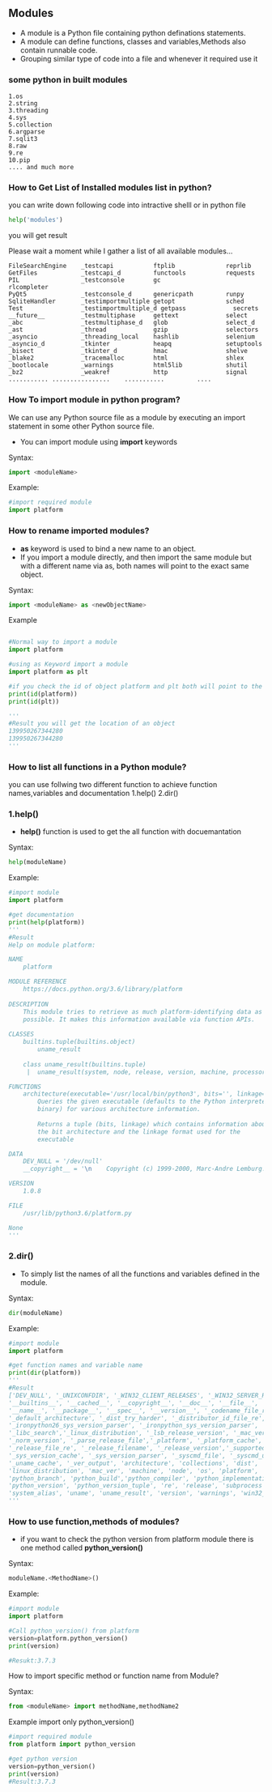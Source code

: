 ## Modules

- A module is a Python file containing python definations statements.
- A module can define functions, classes and variables,Methods also contain runnable code.
- Grouping similar type of code into a file and whenever it required use it 


### some python in built modules
	1.os
	2.string
	3.threading
	4.sys
	5.collection
	6.argparse
	7.sqlit3
	8.raw
	9.re
	10.pip
	.... and much more

### How to Get List of Installed modules list in python?
you can write down following code into intractive shelll or in python file
```python
help('modules')
```
you will get result

Please wait a moment while I gather a list of all available modules...
```
FileSearchEngine    _testcapi           ftplib              reprlib
GetFiles            _testcapi_d         functools           requests
PIL                 _testconsole        gc                  rlcompleter
PyQt5               _testconsole_d      genericpath         runpy
SqliteHandler       _testimportmultiple getopt              sched
Test                _testimportmultiple_d getpass             secrets
__future__          _testmultiphase     gettext             select
_abc                _testmultiphase_d   glob                select_d
_ast                _thread             gzip                selectors
_asyncio            _threading_local    hashlib             selenium
_asyncio_d          _tkinter            heapq               setuptools
_bisect             _tkinter_d          hmac                shelve
_blake2             _tracemalloc        html                shlex
_bootlocale         _warnings           html5lib            shutil
_bz2                _weakref            http                signal
...........	................	...........         ....
```

### How To import module in python program?
We can use any Python source file as a module by executing an import statement in some other Python source file.
- You can import module using **import** keywords

Syntax:
```python
import <moduleName>
```
Example:
```python
#import required module
import platform
```

### How to rename imported modules?
- **as** keyword is used to bind a new name to an object.
- If you import a module directly, and then import the same module but with a different name via as, both names will point to the exact same object.

Syntax:
```python
import <moduleName> as <newObjectName>
```
Example
```python

#Normal way to import a module
import platform

#using as Keyword import a module
import platform as plt

#if you check the id of object platform and plt both will point to the same object
print(id(platform))
print(id(plt))

'''
#Result you will get the location of an object
139950267344280
139950267344280
'''
```

### How to list all functions in a Python module?
you can use follwing two different function to achieve function names,variables and documentation
	1.help()
	2.dir()
### 1.help()
- **help()** function is used to get the  all function with docuemantation

Syntax:
```python
help(moduleName)
```

Example:
```python
#import module
import platform

#get documentation
print(help(platform))
'''
#Result
Help on module platform:

NAME
    platform

MODULE REFERENCE
    https://docs.python.org/3.6/library/platform
    
DESCRIPTION
    This module tries to retrieve as much platform-identifying data as
    possible. It makes this information available via function APIs.
    
CLASSES
    builtins.tuple(builtins.object)
        uname_result
    
    class uname_result(builtins.tuple)
     |  uname_result(system, node, release, version, machine, processor)

FUNCTIONS
    architecture(executable='/usr/local/bin/python3', bits='', linkage='')
        Queries the given executable (defaults to the Python interpreter
        binary) for various architecture information.
        
        Returns a tuple (bits, linkage) which contains information about
        the bit architecture and the linkage format used for the
        executable

DATA
    DEV_NULL = '/dev/null'
    __copyright__ = '\n    Copyright (c) 1999-2000, Marc-Andre Lemburg... ...

VERSION
    1.0.8

FILE
    /usr/lib/python3.6/platform.py

None
'''
```

### 2.dir()
- To simply list the names of all the functions and variables defined in the module.

Syntax:
```python
dir(moduleName)
```

Example:
```python
#import module
import platform

#get function names and variable name
print(dir(platform))
'''
#Result
['DEV_NULL', '_UNIXCONFDIR', '_WIN32_CLIENT_RELEASES', '_WIN32_SERVER_RELEASES', 
'__builtins__', '__cached__', '__copyright__', '__doc__', '__file__', '__loader__', 
'__name__', '__package__', '__spec__', '__version__', '_codename_file_re', 
'_default_architecture', '_dist_try_harder', '_distributor_id_file_re', '_follow_symlinks', 
'_ironpython26_sys_version_parser', '_ironpython_sys_version_parser', '_java_getprop', 
'_libc_search','_linux_distribution', '_lsb_release_version', '_mac_ver_xml', '_node', 
'_norm_version', '_parse_release_file','_platform', '_platform_cache', '_pypy_sys_version_parser',
'_release_file_re', '_release_filename', '_release_version','_supported_dists', '_sys_version',
'_sys_version_cache', '_sys_version_parser', '_syscmd_file', '_syscmd_uname','_syscmd_ver',
'_uname_cache', '_ver_output', 'architecture', 'collections', 'dist', 'java_ver', 'libc_ver', 
'linux_distribution', 'mac_ver', 'machine', 'node', 'os', 'platform', 'popen', 'processor',
'python_branch', 'python_build','python_compiler', 'python_implementation', 'python_revision',
'python_version', 'python_version_tuple', 're', 'release', 'subprocess', 'sys', 'system',
'system_alias', 'uname', 'uname_result', 'version', 'warnings', 'win32_ver']
'''
```

### How to use function,methods of modules?

- if you want to check the python version from platform module there is one method called **python_version()**

Syntax:
```python
moduleName.<MethodName>()
```

Example:
```python
#import module
import platform

#Call python_version() from platform
version=platform.python_version()
print(version)

#Resukt:3.7.3
```

How to import specific method or function name from Module?



Syntax:
```python
from <moduleName> import methodName,methodName2
```

Example import only python_version()
```python
#import required module
from platform import python_version

#get python version
version=python_version()
print(version)
#Result:3.7.3
```
